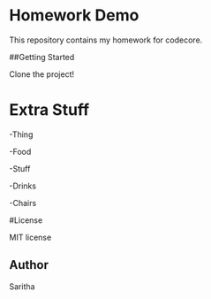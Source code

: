 
# Homework Demo

This repository contains my homework for codecore.

##Getting Started

Clone the project!

# Extra Stuff

-Thing

-Food

-Stuff

-Drinks

-Chairs

#License

MIT license

## Author

Saritha



